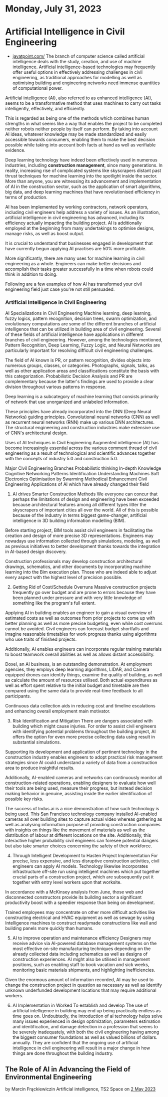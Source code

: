 # Monday, July 31, 2023

# Artificial Intelligence in Civil Engineering
- [javatpoint.com/](https://www.javatpoint.com/artificial-intelligence-in-civil-engineering)
The branch of computer science called artificial intelligence deals with the study, creation, and use of machine intelligence. Artificial intelligence-based technologies may frequently offer useful options in effectively addressing challenges in civil engineering, as traditional approaches for modelling as well as optimising building and engineering networks need immense quantities of computational power.

Artificial intelligence (AI), also referred to as enhanced intelligence (AI), seems to be a transformative method that uses machines to carry out tasks intelligently, effectively, and efficiently.

This is regarded as being one of the methods which combines human strengths in what seems like a way that enables the project to be completed neither robots neither people by itself can perform. By taking into account AI ideas, whatever knowledge may be made standardized and easily accessible towards consumers, enabling them to make the best decision possible while taking into account both facts at hand as well as verifiable evidence.

Deep learning technology have indeed been effectively used in numerous industries, including **construction management**, since many generations. In reality, increasing rise of complicated systems like skyscrapers distant past thrust techniques for machine learning into the spotlight inside the sector. More than anyone, you are witnessing its advancement and implementation of AI in the construction sector, such as the application of smart algorithms, big data, and deep learning machines that have revolutionised efficiency in terms of production.


AI has been implemented by working contractors, network operators, including civil engineers help address a variety of issues. As an illustration, artificial intelligence in civil engineering has advanced, including its efficiency actually impacting the building project. AI is additionally employed at the beginning from many undertakings to optimise designs, manage risks, as well as boost output.

It is crucial to understand that businesses engaged in development that have currently begun applying AI practises are 50% more profitable.

More significantly, there are many uses for machine learning in civil engineering as a whole. Engineers can make better decisions and accomplish their tasks greater successfully in a time when robots could think in addition to doing.

Following are a few examples of how AI has transformed your civil engineering field just case you're not still persuaded.

### Artificial Intelligence in Civil Engineering

AI Specializations in Civil Engineering
Machine learning, deep learning, fuzzy logics, pattern recognition, decision trees, swarm optimization, and evolutionary computations are some of the different branches of artificial intelligence that can be utilized in building area of civil engineering. Several of these fields of artificial intelligence have applications in different branches of civil engineering. However, among the technologies mentioned, Pattern Recognition, Deep Learning, Fuzzy Logic, and Neural Networks are particularly important for resolving difficult civil engineering challenges.

The field of AI known is PR, or pattern recognition, divides objects into numerous groups, classes, or categories. Photographs, signals, talks, as well as other application areas and classifications constitute the basis with this categorization. Probabilistic Decision Analysis and PR are complementary because the latter's findings are used to provide a clear division throughout various patterns in response.

Deep learning is a subcategory of machine learning that consists primarily of network that use unorganized and unlabeled information.

These principles have already incorporated into the DNN (Deep Neural Networks) guiding principles. Convolutional neural networks (CNN) as well as recurrent neural networks (RNN) make up various DNN architectures. The structural engineering and construction industries make extensive use of CNN's architectural design.


Uses of AI techniques in Civil Engineering
Augmented intelligence (AI) has become increasingly essential across the various comment thread of civil engineering as a result of technological and scientific advances together with the concepts of industry 5.0 and construction 5.0.

Major Civil Engineering Branches
Probabilistic thinking
In-depth Knowledge
Cognitive Networking
Patterns Identification
Understanding Machines
Soft Electronics
Optimisation by Swarming
Methodical Enhancement
Civil Engineering Applications of AI which have already changed their field
1. AI drives Smarter Construction Methods
We everyone can concur that perhaps the limitations of design and engineering have been exceeded because architectural features among all different types litter the skyscrapers of important cities all over the world. All of this is possible because of the industry in terms biggest game-changer, artificial intelligence in 3D building information modelling (BIM).

Before starting project, BIM tools assist civil engineers in facilitating the creation and design of more precise 3D representations. Engineers may nowadays use information collected through simulations, modeling, as well as previous initiatives to better development thanks towards the integration in AI-based design discovery.

Construction professionals may develop construction architectural drawings, schematics, and other documents by incorporating machine learning into the Bim execution plan. Those who are indeed able to adjust every aspect with the highest level of precision possible.

2. Getting Rid of Cost/Schedule Overruns
Massive construction projects frequently go over budget and are prone to errors because they have been planned under pressure and with very little knowledge of something like the program's full extent.


Applying AI in building enables an engineer to gain a visual overview of estimated costs as well as outcomes from prior projects to come up with better planning as well as more precise budgeting, even while cost overruns cannot be avoided. Civil engineers can forecast budget shortfalls and imagine reasonable timetables for work progress thanks using algorithms who use traits of finished projects.

Additionally, AI enables engineers can incorporate regular training materials to boost teamwork overall abilities as well as allows distant accessibility.

Doxel, an AI business, is an outstanding demonstration. At employment agencies, they employs deep learning algorithms, LIDAR, and Camera equipped drones can identify things, examine the quality of building, as well as calculate the amount of resources utilised. Both actual expenditures as well as effort spent relative to the initial budget and timetable are then compared using the same data to provide real-time feedback to all participants.


Continuous data collection aids in reducing cost and timeline escalations and enhancing overall employment main motivator.

3. Risk Identification and Mitigation
There are dangers associated with building which might cause injuries. For order to assist civil engineers with identifying potential problems throughout the building project, AI offers the option for even more precise collecting data using result in substantial simulations.

Supporting its development and application of pertinent technology in the construction industry enables engineers to adopt practical risk management strategies since AI could understand a variety of data from a construction area to produce insightful results.


Additionally, AI-enabled cameras and networks can continuously monitor all construction-related operations, enabling designers to evaluate how well their tools are being used, measure their progress, but instead decision making behavior in genuine, assisting inside the earlier identification of possible key risks.

The success of Indus.ai is a nice demonstration of how such technology is being used. This San Francisco technology company installed AI-enabled cameras all over building sites to capture actual video whereas gathering as well as analysing information purpose of providing construction companies with insights on things like the movement of materials as well as the distribution of labour at different locations on the site. Additionally, this interactive higher probability civil engineers can foresee potential dangers but also take smarter choices concerning the safety of their workforce.


4. Through Intelligent Development to Hasten Project Implementation
For precise, less expensive, and less disruptive construction activities, civil engineers can apply AI models. Technology likewise incorporates infrastructure off-site run using intelligent machines which put together crucial parts of a construction project, which are subsequently put it together with entry level workers upon that worksite.

In accordance with a McKinsey analysis from June, those web and disconnected constructors provide its building sector a significant productivity boost with a speedier response than being on development.

Trained employees may concentrate on other more difficult activities like constructing electrical and HVAC equipment as well as sewage by using Intelligence machines to construct readymade constructions like wall and building panels more quickly than humans.

5. AI to improve operation and maintenance efficiency
Designers may receive advice via AI-powered database management systems on the most effective on-site manufacturing techniques depending on the already collected data including schematics as well as designs of construction experiences. AI might also be utilised in management positions, such as enabling staff to book vacation and sick weeks, monitoring basic materials shipments, and highlighting inefficiencies.

Given the enormous amount of information recorded, AI may be used to change the construction project in question as necessary as well as identify unknown underfunded development locations that may require additional workers.

6. AI Implementation in Worked To establish and develop
The use of artificial intelligence in building may end up being practically endless as time goes on. Undoubtedly, the introduction of ai technology helps solve many issues experienced in design optimization, parameters estimation and identification, and damage detection in a profession that seems to be severely inadequately, with both the civil engineering having among the biggest consumer foundations as well as valued billions of dollars. annually. They are confident that the ongoing use of artificial intelligence in civil engineering will result in a major change in how things are done throughout the building industry.

## The Role of AI in Advancing the Field of Environmental Engineering

by Marcin Frąckiewiczin Artificial intelligence, TS2 Space on [2 May 2023](https://ts2.space/en/the-role-of-ai-in-advancing-the-field-of-environmental-engineering/)
